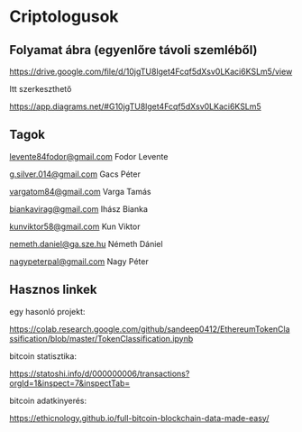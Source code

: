 # Criptologusok

## Folyamat ábra (egyenlőre távoli szemléből)

https://drive.google.com/file/d/10jgTU8lget4Fcqf5dXsv0LKaci6KSLm5/view

Itt szerkeszthető

https://app.diagrams.net/#G10jgTU8lget4Fcqf5dXsv0LKaci6KSLm5

## Tagok

levente84fodor@gmail.com Fodor Levente

g.silver.014@gmail.com Gacs Péter

vargatom84@gmail.com Varga Tamás

biankavirag@gmail.com Ihász Bianka

kunviktor58@gmail.com Kun Viktor

nemeth.daniel@ga.sze.hu Németh Dániel

nagypeterpal@gmail.com  Nagy Péter

## Hasznos linkek
egy hasonló projekt:

https://colab.research.google.com/github/sandeep0412/EthereumTokenClassification/blob/master/TokenClassification.ipynb


bitcoin statisztika:

https://statoshi.info/d/000000006/transactions?orgId=1&inspect=7&inspectTab=


bitcoin adatkinyerés:

https://ethicnology.github.io/full-bitcoin-blockchain-data-made-easy/
